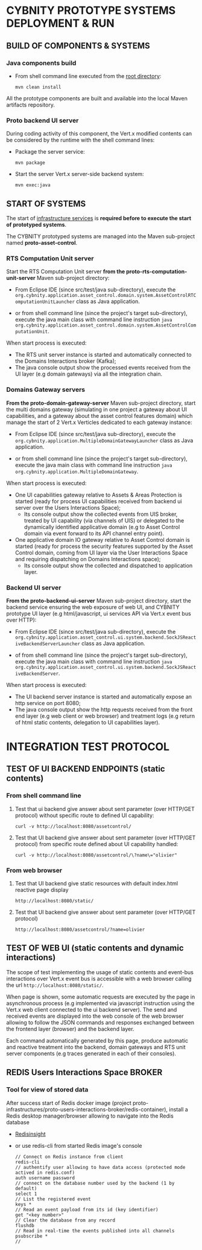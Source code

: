 # CYBNITY PROTOTYPE SYSTEMS DEPLOYMENT & RUN
## BUILD OF COMPONENTS & SYSTEMS
### Java components build
* From shell command line executed from the [root directory](../):

  ```shell
  mvn clean install
  ```

All the prototype components are built and available into the local Maven artifacts repository.

### Proto backend UI server
During coding activity of this component, the Vert.x modified contents can be considered by the runtime with the shell command lines:
* Package the server service:

  ```shell
  mvn package
  ```

* Start the server Vert.x server-side backend system:

  ```shell
  mvn exec:java
  ```

## START OF SYSTEMS
The start of [infrastructure services](../proto-infrastructures/README.md) is __required before to execute the start of prototyped systems__.

The CYBNITY prototyped systems are managed into the Maven sub-project named __proto-asset-control__.

### RTS Computation Unit server
Start the RTS Computation Unit server __from the proto-rts-computation-unit-server__ Maven sub-project directory:
- From Eclipse IDE (since src/test/java sub-directory), execute the `org.cybnity.application.asset_control.domain.system.AssetControlRTComputationUnitLauncher` class as Java application.

- or from shell command line (since the project's target sub-directory), execute the java main class with command line instruction  `java org.cybnity.application.asset_control.domain.system.AssetControlComputationUnit`.

When start process is executed:
  - The RTS unit server instance is started and automatically connected to the Domains Interactions broker (Kafka);
  - The java console output show the processed events received from the UI layer (e.g domain gateways) via all the integration chain.

### Domains Gateway servers
__From the proto-domain-gateway-server__ Maven sub-project directory, start the multi domains gateway (simulating in one project a gateway about UI capabilities, and a gateway about the asset control features domain) which manage the start of 2 Vert.x Verticles dedicated to each gateway instance:
- From Eclipse IDE (since src/test/java sub-directory), execute the `org.cybnity.application.MultipleDomainGatewayLauncher` class as Java application.

- or from shell command line (since the project's target sub-directory), execute the java main class with command line instruction  `java org.cybnity.application.MultipleDomainGateway`.

When start process is executed:
  - One UI capabilities gateway relative to Assets & Areas Protection is started (ready for process UI capabilities received from backend ui server over the Users Interactions Space);
    - Its console output show the collected events from UIS broker, treated by UI capability (via channels of UIS) or delegated to the dynamically identified applicative domain (e.g to Asset Control domain via event forward to its API channel entry point).
  - One applicative domain IO gateway relative to Asset Control domain is started (ready for process the security features supported by the Asset Control domain, coming from UI layer via the User Interactions Space and requiring dispatching on Domains Interactions space);
    - Its console output show the collected and dispatched to application layer.

### Backend UI server
__From the proto-backend-ui-server__ Maven sub-project directory, start the backend service ensuring the web exposure of web UI, and CYBNITY prototype UI layer (e.g html/javascript, ui services API via Vert.x event bus over HTTP):
- From Eclipse IDE (since src/test/java sub-directory), execute the `org.cybnity.application.asset_control.ui.system.backend.SockJSReactiveBackendServerLauncher` class as Java application.

- of from shell command line (since the project's target sub-directory), execute the java main class with command line instruction  `java org.cybnity.application.asset_control.ui.system.backend.SockJSReactiveBackendServer`.

When start process is executed:
  - The UI backend server instance is started and automatically expose an http service on port 8080;
  - The java console output show the http requests received from the front end layer (e.g web client or web browser) and treatment logs (e.g return of html static contents, delegation to UI capabilities layer).

# INTEGRATION TEST PROTOCOL
## TEST OF UI BACKEND ENDPOINTS (static contents)
### From shell command line
1. Test that ui backend give answer about sent parameter (over HTTP/GET protocol) without specific route to defined UI capability:

    ```shell
    curl -v http://localhost:8080/assetcontrol/
    ```

2. Test that UI backend give answer about sent parameter (over HTTP/GET protocol) from specific route defined about UI capability handled:

    ```shell
    curl -v http://localhost:8080/assetcontrol/\?name\="olivier"
    ```

### From web browser
1. Test that UI backend give static resources with default index.html reactive page display

    ```shell
    http://localhost:8080/static/
    ```

2. Test that UI backend give answer about sent parameter (over HTTP/GET protocol)

    ```shell
    http://localhost:8080/assetcontrol/?name=olivier
    ```

## TEST OF WEB UI (static contents and dynamic interactions)
The scope of test implementing the usage of static contents and event-bus interactions over Vert.x event bus is accessible with a web browser calling the url `http://localhost:8080/static/`.

When page is shown, some automatic requests are executed by the page in asynchronous process (e.g implemented via javascript instruction using the Vert.x web client connected to the ui backend server).
The send and received events are displayed into the web console of the web browser allowing to follow the JSON commands and responses exchanged between the frontend layer (browser) and the backend layer.

Each command automatically generated by this page, produce automatic and reactive treatment into the backend, domain gateways and RTS unit server components (e.g traces generated in each of their consoles).

## REDIS Users Interactions Space BROKER
### Tool for view of stored data
After success start of Redis docker image (project proto-infrastructures/proto-users-interactions-broker/redis-container), install a Redis desktop manager/browser allowing to navigate into the Redis database
- [Redisinsight](https://developer.redis.com/explore/redisinsightv2/getting-started/#step-1-download-redisinsight)

- or use redis-cli from started Redis image's console

    ```shell
    // Connect on Redis instance from client
    redis-cli
    // authentify user allowing to have data access (protected mode actived in redis.conf)
    auth username password
    // connect on the database number used by the backend (1 by default)
    select 1
    // List the registered event
    keys *
    // Read an event payload from its id (key identifier)
    get "<key number>"
    // Clear the database from any record
    flushdb
    // Read in real-time the events published into all channels
    psubscribe *
    //
    ```
